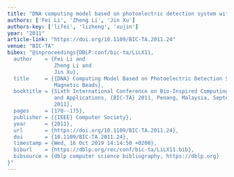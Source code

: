 ```yaml
---
title: "DNA computing model based on photoelectric detection system with magnetic beads"
authors: ['Fei Li', 'Zheng Li', 'Jin Xu']
authors-key: ['lifei', 'lizheng', 'xujin']
year: "2011"
article-link: "https://doi.org/10.1109/BIC-TA.2011.24"
venue: "BIC-TA"
bibex: "@inproceedings{DBLP:conf/bic-ta/LiLX11,
  author    = {Fei Li and
               Zheng Li and
               Jin Xu},
  title     = {{DNA} Computing Model Based on Photoelectric Detection System with
               Magnetic Beads},
  booktitle = {Sixth International Conference on Bio-Inspired Computing: Theories
               and Applications, {BIC-TA} 2011, Penang, Malaysia, September 27-29,
               2011},
  pages     = {170--175},
  publisher = {{IEEE} Computer Society},
  year      = {2011},
  url       = {https://doi.org/10.1109/BIC-TA.2011.24},
  doi       = {10.1109/BIC-TA.2011.24},
  timestamp = {Wed, 16 Oct 2019 14:14:50 +0200},
  biburl    = {https://dblp.org/rec/conf/bic-ta/LiLX11.bib},
  bibsource = {dblp computer science bibliography, https://dblp.org}
}"
---
```

